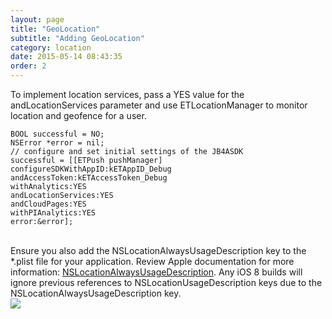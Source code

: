 ```yaml
---
layout: page
title: "GeoLocation"
subtitle: "Adding GeoLocation"
category: location
date: 2015-05-14 08:43:35
order: 2
---
```


To implement location services, pass a YES value for the andLocationServices parameter and use ETLocationManager to monitor location and geofence for a user.

~~~
BOOL successful = NO;
NSError *error = nil;
// configure and set initial settings of the JB4ASDK
successful = [[ETPush pushManager] configureSDKWithAppID:kETAppID_Debug
andAccessToken:kETAccessToken_Debug
withAnalytics:YES
andLocationServices:YES
andCloudPages:YES
withPIAnalytics:YES
error:&error];
~~~ 
<br/>
Ensure you also add the NSLocationAlwaysUsageDescription key to the *.plist file for your application. Review Apple documentation for more information: <a href="https://developer.apple.com/library/ios/documentation/General/Reference/InfoPlistKeyReference/Articles/CocoaKeys.html#//apple_ref/doc/uid/TP40009251-SW18" target="_blank">NSLocationAlwaysUsageDescription</a>. Any iOS 8 builds will ignore previous references to NSLocationUsageDescription keys due to the NSLocationAlwaysUsageDescription key.

<br/>
<img class="img-responsive" src="{{ site.baseurl }}/assets/plist_locationservices_step1.png" /><br/>